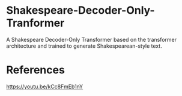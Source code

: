 # Shakespeare-Decoder-Only-Tranformer

A Shakespeare Decoder-Only Transformer based on the transformer architecture and trained to generate Shakespearean-style text. 

# References 

https://youtu.be/kCc8FmEb1nY
